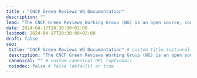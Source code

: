 ```yaml
---
title : "CNCF Green Reviews WG Documentation"
description: ""
lead: "The CNCF Green Reviews Working Group (WG) is an open source, community-led project that is part of the CNCF Environmental Sustainability Technical Advisory Group (TAG ENV)"
date: 2024-04-17T20:30:00+02:00
lastmod: 2024-04-17T20:30:00+02:00
draft: false
seo:
 title: "CNCF Green Reviews WG Documentation" # custom title (optional)
 description: "The CNCF Green Reviews Working Group (WG) is an open source, community-led project that is part of the CNCF Environmental Sustainability Technical Advisory Group (TAG ENV)" # custom description (recommended)
 canonical: "" # custom canonical URL (optional)
 noindex: false # false (default) or true
---
```

